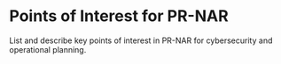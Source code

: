 # Points of Interest for PR-NAR

List and describe key points of interest in PR-NAR for cybersecurity and operational planning.

